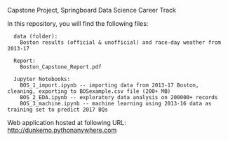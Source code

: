 Capstone Project, Springboard Data Science Career Track

In this repository, you will find the following files:

      data (folder):
        Boston results (official & unofficial) and race-day weather from 2013-17
        
      Report:
        Boston_Capstone_Report.pdf

      Jupyter Notebooks:
        BOS_1_import.ipynb -- importing data from 2013-17 Boston, cleaning, exporting to BOSexample.csv file (200+ MB)
        BOS_2_EDA.ipynb -- exploratory data analysis on 200000+ records
        BOS_3_machine.ipynb -- machine learning using 2013-16 data as training set to predict 2017 BQs

Web application hosted at following URL:
    http://dunkemo.pythonanywhere.com
 
 
